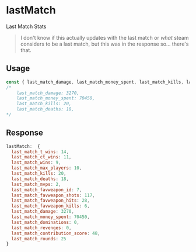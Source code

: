 
# lastMatch
Last Match Stats
> I don't know if this actually updates with the last match or _what_ steam considers to be a last match, but this was in the response so... there's that.
> 
## Usage
```js
const { last_match_damage, last_match_money_spent, last_match_kills, last_match_deaths } = user.lastMatch()
/* 
    last_match_damage: 3270,
    last_match_money_spent: 70450,
    last_match_kills: 20,
    last_match_deaths: 18,
*/
```
## Response
```js
lastMatch:  {
  last_match_t_wins: 14,
  last_match_ct_wins: 11,
  last_match_wins: 9,
  last_match_max_players: 10,
  last_match_kills: 20,
  last_match_deaths: 18,
  last_match_mvps: 2,
  last_match_favweapon_id: 7,
  last_match_favweapon_shots: 117,
  last_match_favweapon_hits: 28,
  last_match_favweapon_kills: 6,
  last_match_damage: 3270,
  last_match_money_spent: 70450,
  last_match_dominations: 0,
  last_match_revenges: 0,
  last_match_contribution_score: 48,
  last_match_rounds: 25
}
```